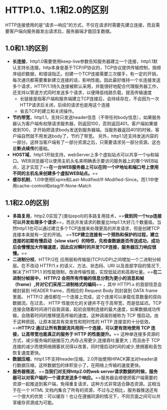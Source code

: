 # HTTP1.0、1.1和2.0的区别

HTTP连接使用的是“请求—响应”的方式，不仅在请求时需要先建立连接，而且需要客户端向服务器发出请求后，服务器端才能回复数据。

## 1.0和1.1的区别

- **长连接**，http1.0需要使用keep-live参数告知服务器建立一个连接，http1.1默认支持长连接。http本身是基于TCP/IP协议的，TCP协议提供传输控制，按顺序组织数据，和错误指正。创建一个TCP连接需要三次握手，有一定的开销，每次通讯都需要重新建立连接的话，影响性能。因此最好维持一个长连接发送多个请求，HTTP/1.1持久连接被默认采用，并能很好地配合代理服务器工作，还支持以管道方式同时发送多个请求，以便降低线路负载，提高传输速度
  - 长链接是指客户端和服务端建立TCP连接后，会持续存在，不会因为一次HTTP请求后关闭，后续的请求也是用这个连接
  - 省去TCP的建立和关闭操作。
- **节约带宽**，http1.1，支持只发送header信息（不带任何body信息），如果服务器认为客户端有权限请求服务器，则返回100，否则返回401。客户端如果接收到100，才开始把请求body发送到服务器端。当服务器返回401的时候，客户端自然就不用发送body了，节约了带宽。
  另外，http1.1还支持发送内容的一部分。这样当客户端有了一部分资源之后，只需要请求另一部分资源。这也是**断点续传**的基础。
- **HOST域**，http1.1开始支持，webServer上多个虚拟站点可以共享一个ip和端口。WEB浏览器可以使用主机头名来明确表示要访问服务器上的哪个WEB站点，这才实现了==**在一台WEB服务器上可以在同一个IP地址和端口号上使用不同的主机名来创建多个虚拟WEB站点。**==
- **缓存机制**，1.0中使用Expire和Last-Modified/If-Modified-Since。而1.1中使用cache-control和etag/If-None-Match

## 1.1和2.0的区别

- **多路复用**，http2.0实现了(类似epoll)的多路复用技术，==**做到同一个tcp连接可以并发处理多个请求**==，而且并发请求的数量比http1.1大好几个数量级。当然http1.1也可以通过建立多个TCP连接来处理更高的并发请求，但是创建TCP连接本来就有一定的开销。
  ==**TCP建立连接有一个预热和保护的过程，建立连接的初期有慢启动（slow start）的特性，先检查数据是否传送成功，成功后会慢慢加大传输速度，因此应对瞬时的并发TCP连接，服务器压力响应很慢。**==
- **二进制分桢**，HTTP/2在 应用层和传输层(TCP/UDP)之间增加一个二进制分帧层。在不改动 HTTP/1.x 的语义、方法、状态码、URI 以及首部字段的情况下, 解决了HTTP1.1 的性能限制，改进传输性能，实现低延迟和高吞吐量。==**在二进制分帧层中， HTTP/2 会将所有传输的信息分割为更小的消息和帧（frame）,并对它们采用二进制格式的编码**== ，其中 HTTP1.x 的首部信息会被封装到 HEADER frame，而相应的 Request Body 则封装到 DATA frame 里面。
  HTTP/2 通信都在一个连接上完成，这个连接可以承载任意数量的双向数据流。在过去， HTTP 性能优化的关键并不在于高带宽，而是低延迟。TCP 连接会随着时间进行自我调谐，起初会限制连接的最大速度，如果数据成功传输，会随着时间的推移提高传输的速度。这种调谐则被称为 TCP 慢启动。由于这种原因，让原本就具有突发性和短时性的 HTTP 连接变的十分低效。==**HTTP/2 通过让所有数据流共用同一个连接，可以更有效地使用 TCP 连接，让高带宽也能真正的服务于 HTTP 的性能提升。**==
  这种单连接多资源的方式，减少服务端的链接压力,内存占用更少,连接吞吐量更大；而且由于 TCP 连接的减少而使网络拥塞状况得以改善，同时慢启动时间的减少,使拥塞和丢包恢复速度更快。
- **数据压缩**，http1.1不支持header压缩，2.0开始使用HPACK算法对header进行数据压缩，这样数据包的体积变小了，在网络上传输的速度更快。
- **服务器推送**，==**当我们对支持http2.0的web server请求数据的时候，服务器可以对客户端的一个请求发送多个响应。**==服务器会顺便把客户端需要的资源一起推送到客户端，免得重复请求，这种方式非常适合静态资源。这相当于在一个 HTML 文档内集合了所有的资源，不过与之相比，服务器推送还有一个很大的优势：可以缓存！也让在遵循同源的情况下，不同页面之间可以共享缓存资源成为可能。
